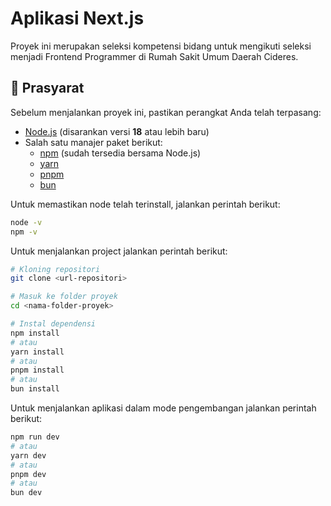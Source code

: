 # Aplikasi Next.js  

Proyek ini merupakan seleksi kompetensi bidang untuk mengikuti seleksi menjadi Frontend Programmer di Rumah Sakit Umum Daerah Cideres. 

## 📌 Prasyarat  

Sebelum menjalankan proyek ini, pastikan perangkat Anda telah terpasang:  

- [Node.js](https://nodejs.org/) (disarankan versi **18** atau lebih baru)  
- Salah satu manajer paket berikut:  
  - [npm](https://www.npmjs.com/) (sudah tersedia bersama Node.js)  
  - [yarn](https://yarnpkg.com/)  
  - [pnpm](https://pnpm.io/)  
  - [bun](https://bun.sh/)  

Untuk memastikan node telah terinstall, jalankan perintah berikut:  

```bash
node -v
npm -v
```

Untuk menjalankan project jalankan perintah berikut:
```bash
# Kloning repositori
git clone <url-repositori>

# Masuk ke folder proyek
cd <nama-folder-proyek>

# Instal dependensi
npm install
# atau
yarn install
# atau
pnpm install
# atau
bun install

```

Untuk menjalankan aplikasi dalam mode pengembangan jalankan perintah berikut:
```bash
npm run dev
# atau
yarn dev
# atau
pnpm dev
# atau
bun dev
```

